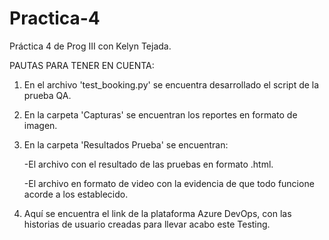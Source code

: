 # Practica-4
Práctica 4 de Prog III con Kelyn Tejada.

PAUTAS PARA TENER EN CUENTA:

1. En el archivo 'test_booking.py' se encuentra desarrollado el script de la prueba QA.

2. En la carpeta 'Capturas' se encuentran los reportes en formato de imagen.

3. En la carpeta 'Resultados Prueba' se encuentran:

    -El archivo con el resultado de las pruebas en formato .html.
    
    -El archivo en formato de video con la evidencia de que todo funcione acorde a los establecido.
    
4. Aquí se encuentra el link de la plataforma Azure DevOps, con las historias de usuario creadas para llevar acabo este Testing. 

